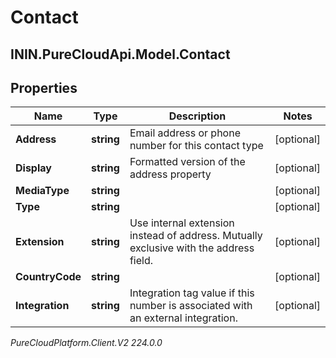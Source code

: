 # Contact

## ININ.PureCloudApi.Model.Contact

## Properties

|Name | Type | Description | Notes|
|------------ | ------------- | ------------- | -------------|
| **Address** | **string** | Email address or phone number for this contact type | [optional] |
| **Display** | **string** | Formatted version of the address property | [optional] |
| **MediaType** | **string** |  | [optional] |
| **Type** | **string** |  | [optional] |
| **Extension** | **string** | Use internal extension instead of address. Mutually exclusive with the address field. | [optional] |
| **CountryCode** | **string** |  | [optional] |
| **Integration** | **string** | Integration tag value if this number is associated with an external integration. | [optional] |



_PureCloudPlatform.Client.V2 224.0.0_
